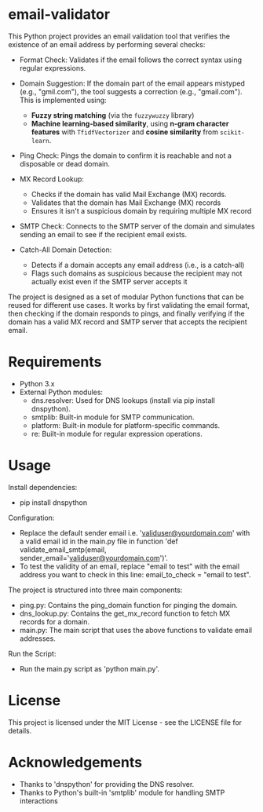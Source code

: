 # email-validator
This Python project provides an email validation tool that verifies the existence of an email address by performing several checks:

- Format Check: Validates if the email follows the correct syntax using regular expressions.
- Domain Suggestion: If the domain part of the email appears mistyped (e.g., "gmil.com"), the tool suggests a correction (e.g., "gmail.com").  
  This is implemented using:
   - **Fuzzy string matching** (via the `fuzzywuzzy` library)
   - **Machine learning-based similarity**, using **n-gram character features** with `TfidfVectorizer` and **cosine similarity** from `scikit-learn`.

- Ping Check: Pings the domain to confirm it is reachable and not a disposable or dead domain.
- MX Record Lookup:
    - Checks if the domain has valid Mail Exchange (MX) records.
    - Validates that the domain has Mail Exchange (MX) records
    - Ensures it isn't a suspicious domain by requiring multiple MX record

- SMTP Check: Connects to the SMTP server of the domain and simulates sending an email to see if the recipient email exists.
- Catch-All Domain Detection:
    - Detects if a domain accepts any email address (i.e., is a catch-all)
    - Flags such domains as suspicious because the recipient may not actually exist even if the SMTP server accepts it

The project is designed as a set of modular Python functions that can be reused for different use cases. It works by first validating the email format, then checking if the domain responds to pings, and finally verifying if the domain has a valid MX record and SMTP server that accepts the recipient email.

# Requirements

- Python 3.x
- External Python modules:
  - dns.resolver: Used for DNS lookups (install via pip install dnspython).
  - smtplib: Built-in module for SMTP communication.
  - platform: Built-in module for platform-specific commands.
  - re: Built-in module for regular expression operations.
 
# Usage

Install dependencies:
- pip install dnspython

Configuration:
- Replace the default sender email i.e. 'validuser@yourdomain.com' with a valid email id in the main.py file in function 'def validate_email_smtp(email, sender_email='validuser@yourdomain.com')'.
- To test the validity of an email, replace "email to test" with the email address you want to check in this line: email_to_check = "email to test".

The project is structured into three main components:

- ping.py: Contains the ping_domain function for pinging the domain.
- dns_lookup.py: Contains the get_mx_record function to fetch MX records for a domain.
- main.py: The main script that uses the above functions to validate email addresses.

Run the Script:
-  Run the main.py script as 'python main.py'.


# License

This project is licensed under the MIT License - see the LICENSE file for details.


# Acknowledgements

- Thanks to 'dnspython' for providing the DNS resolver.
- Thanks to Python's built-in 'smtplib' module for handling SMTP interactions
